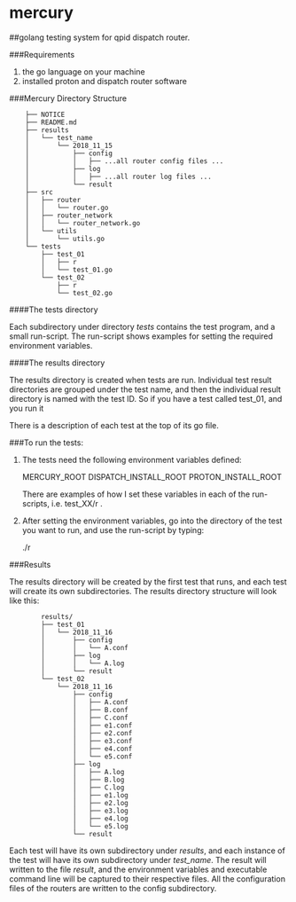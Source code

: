 # mercury
##golang testing system for qpid dispatch router.

###Requirements

  1. the go language on your machine
  2. installed proton and dispatch router software



###Mercury Directory Structure

        ├── NOTICE
        ├── README.md
        ├── results
        │   └── test_name
        │       └── 2018_11_15
        │           ├── config
        │           │   ├── ...all router config files ...
        │           ├── log
        │           │   ├── ...all router log files ...
        │           └── result
        ├── src
        │   ├── router
        │   │   └── router.go
        │   ├── router_network
        │   │   └── router_network.go
        │   └── utils
        │       └── utils.go
        └── tests
            ├── test_01
            │   ├── r
            │   └── test_01.go
            └── test_02
                ├── r
                └── test_02.go



####The tests directory

  Each subdirectory under directory *tests* contains the test program,
  and a small run-script. The run-script shows examples for setting the 
  required environment variables.



####The results directory

  The results directory is created when tests are run. 
  Individual test result directories are grouped under the test name,
  and then the individual result directory is named with the test ID.
  So if you have a test called test_01, and you run it 

  There is a description of each test at the top of its go file.



###To run the tests:

  1. The tests need the following environment variables defined:
        
        MERCURY_ROOT
        DISPATCH_INSTALL_ROOT
        PROTON_INSTALL_ROOT

     There are examples of how I set these variables in each of the
     run-scripts, i.e. test_XX/r .


  2. After setting the environment variables, go into the directory 
     of the test you want to run, and use the run-script by typing:
       
       ./r
 

###Results

  The results directory will be created by the first test that runs,
  and each test will create its own subdirectories.
  The results directory structure will look like this:

            results/
            ├── test_01
            │   └── 2018_11_16
            │       ├── config
            │       │   └── A.conf
            │       ├── log
            │       │   └── A.log
            │       └── result
            └── test_02
                └── 2018_11_16
                    ├── config
                    │   ├── A.conf
                    │   ├── B.conf
                    │   ├── C.conf
                    │   ├── e1.conf
                    │   ├── e2.conf
                    │   ├── e3.conf
                    │   ├── e4.conf
                    │   └── e5.conf
                    ├── log
                    │   ├── A.log
                    │   ├── B.log
                    │   ├── C.log
                    │   ├── e1.log
                    │   ├── e2.log
                    │   ├── e3.log
                    │   ├── e4.log
                    │   └── e5.log
                    └── result

  
  Each test will have its own subdirectory under *results*, and each instance
  of the test will have its own subdirectory under *test_name*. The result will
  written to the file *result*, and the environment variables and executable
  command line will be captured to their respective files.  All the configuration
  files of the routers are written to the config subdirectory.
